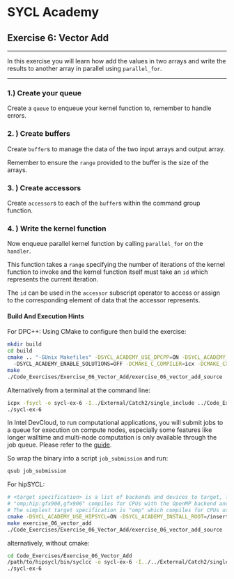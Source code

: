 # SYCL Academy

## Exercise 6: Vector Add

---

In this exercise you will learn how add the values in two arrays and write the
results to another array in parallel using `parallel_for`.

---

### 1.) Create your queue

Create a `queue` to enqueue your kernel function to, remember to handle errors.

### 2. ) Create buffers

Create `buffer`s to manage the data of the two input arrays and output array.

Remember to ensure the `range` provided to the buffer is the size of the arrays.

### 3. ) Create accessors

Create `accessor`s to each of the `buffer`s within the command group function.

### 4. ) Write the kernel function

Now enqueue parallel kernel function by calling `parallel_for` on the `handler`.

This function takes a `range` specifying the number of iterations of the kernel
function to invoke and the kernel function itself must take an `id` which
represents the current iteration.

The `id` can be used in the `accessor` subscript operator to access or assign to
the corresponding element of data that the accessor represents.


#### Build And Execution Hints

For DPC++:
Using CMake to configure then build the exercise:
```sh
mkdir build
cd build
cmake .. "-GUnix Makefiles" -DSYCL_ACADEMY_USE_DPCPP=ON -DSYCL_ACADEMY_BUILD_EXERCISES=6 
  -DSYCL_ACADEMY_ENABLE_SOLUTIONS=OFF -DCMAKE_C_COMPILER=icx -DCMAKE_CXX_COMPILER=icpx
make
./Code_Exercises/Exercise_06_Vector_Add/exercise_06_vector_add_source
```
Alternatively from a terminal at the command line:
```sh
icpx -fsycl -o sycl-ex-6 -I../External/Catch2/single_include ../Code_Exercises/Exercise_06_Vector_Add/source.cpp
./sycl-ex-6
```
In Intel DevCloud, to run computational applications, you will submit jobs to a queue for execution on compute nodes,
especially some features like longer walltime and multi-node computation is only available through the job queue.
Please refer to the [guide][devcloud-job-submission].

So wrap the binary into a script `job_submission` and run:
```sh
qsub job_submission
```

For hipSYCL:
```sh
# <target specification> is a list of backends and devices to target, for example
# "omp;hip:gfx900,gfx906" compiles for CPUs with the OpenMP backend and for AMD Vega 10 (gfx900) and Vega 20 (gfx906) GPUs using the HIP backend.
# The simplest target specification is "omp" which compiles for CPUs using the OpenMP backend.
cmake -DSYCL_ACADEMY_USE_HIPSYCL=ON -DSYCL_ACADEMY_INSTALL_ROOT=/insert/path/to/hipsycl -DHIPSYCL_TARGETS="<target specification>" ..
make exercise_06_vector_add
./Code_Exercises/Exercise_06_Vector_Add/exercise_06_vector_add_source
```
alternatively, without cmake:
```sh
cd Code_Exercises/Exercise_06_Vector_Add
/path/to/hipsycl/bin/syclcc -o sycl-ex-6 -I../../External/Catch2/single_include --hipsycl-targets="<target specification>" source.cpp
./sycl-ex-6
```


[devcloud-job-submission]: https://devcloud.intel.com/oneapi/documentation/job-submission/
